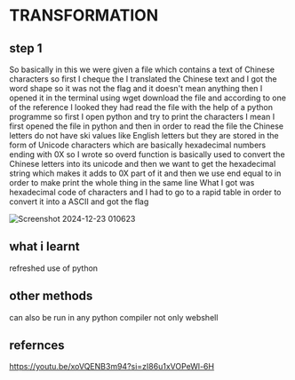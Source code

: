 # TRANSFORMATION
## step 1
So basically in this we were given a file which contains a text of Chinese characters so first I cheque the I translated the Chinese text and I got the word shape so it was not the flag and it doesn't mean anything then I opened it in the terminal using wget download the file and according to one of the reference I looked they had read the file with the help of a python programme so first I open python and try to print the characters I mean I first opened the file in python and then in order to read the file the Chinese letters do not have ski values like English letters but they are stored in the form of Unicode characters which are basically hexadecimal numbers ending with 0X so I wrote so overd function is basically used to convert the Chinese letters into its unicode and then we want to get the hexadecimal string which makes it adds to 0X part of it and then we use end equal to in order to make print the whole thing in the same line What I got was hexadecimal code of characters and I had to go to a rapid table in order to convert it into a ASCII and got the flag


![Screenshot 2024-12-23 010623](https://github.com/user-attachments/assets/a74dbedd-2898-45d3-80f1-118e2f27e2c9)
## what i learnt
refreshed use of python
## other methods
can also be run in any python compiler not only webshell
## refernces
https://youtu.be/xoVQENB3m94?si=zI86u1xVOPeWl-6H

